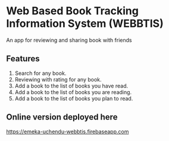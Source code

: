 Web Based Book Tracking Information System (WEBBTIS)
====================================================

An app for reviewing and sharing book with friends

## Features

1. Search for any book.
2. Reviewing with rating for any book.
6. Add a book to the list of books you have read.
7. Add a book to the list of books you are reading.
8. Add a book to the list of books you plan to read.

## Online version deployed here

https://emeka-uchendu-webbtis.firebaseapp.com